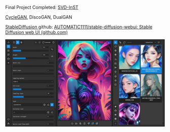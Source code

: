 Final Project Completed: [SVD-InST](https://github.com/dajiaohuang/SVD-InST)

[CycleGAN](https://zhuanlan.zhihu.com/p/148364725), DiscoGAN, DualGAN

[StableDiffusion ](https://zhuanlan.zhihu.com/p/628714183) github: [AUTOMATIC1111/stable-diffusion-webui: Stable Diffusion web UI (github.com)](https://github.com/AUTOMATIC1111/stable-diffusion-webui) 

![img](https://github.com/AUTOMATIC1111/stable-diffusion-webui/raw/master/screenshot.png)
